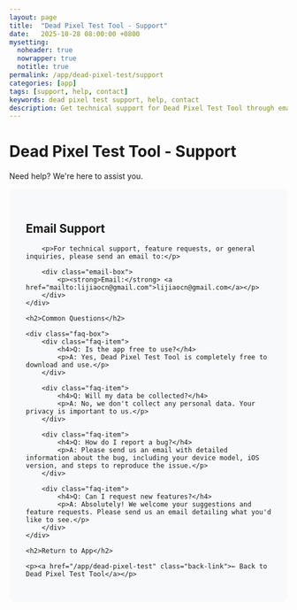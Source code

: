 ```yaml
---
layout: page
title:  "Dead Pixel Test Tool - Support"
date:   2025-10-28 08:00:00 +0800
mysetting:
  noheader: true
  nowrapper: true
  notitle: true
permalink: /app/dead-pixel-test/support
categories: [app]
tags: [support, help, contact]
keywords: dead pixel test support, help, contact
description: Get technical support for Dead Pixel Test Tool through email.
---
```


<link rel="stylesheet" href="/assets/css/dead-pixel-test.css">

<div class="overview-section">
    <h1>Dead Pixel Test Tool - Support</h1>
    <p>Need help? We're here to assist you.</p>
</div>

<div class="dead-pixel-landing">
    <div class="support-section">
        <h2>Email Support</h2>
        
        <p>For technical support, feature requests, or general inquiries, please send an email to:</p>
        
        <div class="email-box">
            <p><strong>Email:</strong> <a href="mailto:lijiaocn@gmail.com">lijiaocn@gmail.com</a></p>
        </div>
    </div>
    
    <h2>Common Questions</h2>
    
    <div class="faq-box">
        <div class="faq-item">
            <h4>Q: Is the app free to use?</h4>
            <p>A: Yes, Dead Pixel Test Tool is completely free to download and use.</p>
        </div>
        
        <div class="faq-item">
            <h4>Q: Will my data be collected?</h4>
            <p>A: No, we don't collect any personal data. Your privacy is important to us.</p>
        </div>
        
        <div class="faq-item">
            <h4>Q: How do I report a bug?</h4>
            <p>A: Please send us an email with detailed information about the bug, including your device model, iOS version, and steps to reproduce the issue.</p>
        </div>
        
        <div class="faq-item">
            <h4>Q: Can I request new features?</h4>
            <p>A: Absolutely! We welcome your suggestions and feature requests. Please send us an email detailing what you'd like to see.</p>
        </div>
    </div>
    
    <h2>Return to App</h2>
    
    <p><a href="/app/dead-pixel-test" class="back-link">← Back to Dead Pixel Test Tool</a></p>
</div>

<style>
.support-section {
    background: #f8f9fa;
    padding: 30px;
    border-radius: 12px;
}

.email-box {
    background: white;
    padding: 20px;
    border-radius: 8px;
    text-align: center;
    margin: 20px 0;
    border: 2px solid #007bff;
}

.email-box a {
    color: #007bff;
    font-size: 1.2em;
    text-decoration: none;
}

.email-box a:hover {
    text-decoration: underline;
}

.email-box p {
    padding: 0;
    margin-bottom: 0;
}

.support-tips {
    background: white;
    padding: 20px;
    border-radius: 8px;
    margin-top: 20px;
}

.support-tips h4 {
    color: #2c3e50;
    margin-bottom: 15px;
}

.support-tips ul {
    margin: 0;
    padding-left: 20px;
}

.support-tips li {
    margin-bottom: 10px;
    color: #555;
}

.faq-box {
    background: #f8f9fa;
    padding: 30px;
    border-radius: 12px;
    margin: 30px 0;
}

.faq-box h3 {
    color: #2c3e50;
    margin-bottom: 20px;
    text-align: left;
}

.faq-item {
    background: white;
    padding: 20px;
    border-radius: 8px;
    margin-bottom: 15px;
}

.faq-item h4 {
    color: #007bff;
    margin-bottom: 10px;
    text-align: left;
}

.faq-item p {
    color: #555;
    margin: 0;
    text-align: left;
}

.back-link {
    display: inline-block;
    color: #007bff;
    text-decoration: none;
    font-size: 1.1em;
    padding: 10px 20px;
    border: 2px solid #007bff;
    border-radius: 8px;
    transition: all 0.3s ease;
}

.back-link:hover {
    background: #007bff;
    color: white;
}
</style>

